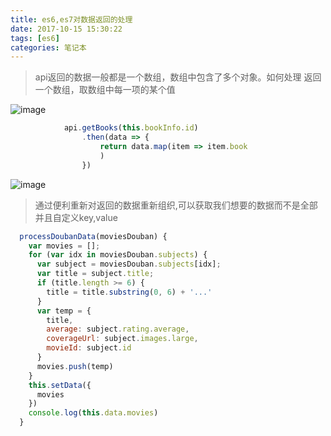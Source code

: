 ```yaml
---
title: es6,es7对数据返回的处理
date: 2017-10-15 15:30:22
tags: [es6]
categories: 笔记本
---
```

>api返回的数据一般都是一个数组，数组中包含了多个对象。如何处理
> 返回一个数组，取数组中每一项的某个值

![image](/images/es601.jpg)
```javascript
            api.getBooks(this.bookInfo.id)
                .then(data => {
                    return data.map(item => item.book
                    )
                })
```

![image](/images/es602.jpg)

>通过便利重新对返回的数据重新组织,可以获取我们想要的数据而不是全部并且自定义key,value
```javascript
  processDoubanData(moviesDouban) {
    var movies = [];
    for (var idx in moviesDouban.subjects) {
      var subject = moviesDouban.subjects[idx];
      var title = subject.title;
      if (title.length >= 6) {
        title = title.substring(0, 6) + '...'
      }
      var temp = {
        title,
        average: subject.rating.average,
        coverageUrl: subject.images.large,
        movieId: subject.id
      }
      movies.push(temp)
    }
    this.setData({
      movies
    })
    console.log(this.data.movies)
  }

```

